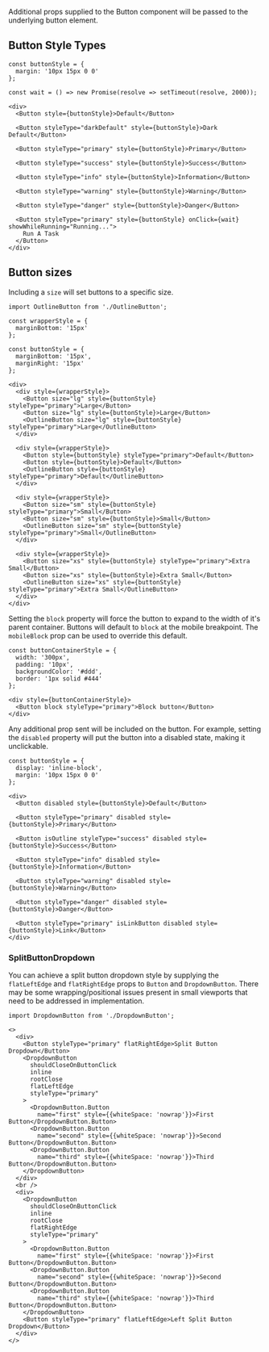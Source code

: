 Additional props supplied to the Button component will be passed to the underlying button element.

## Button Style Types

```
const buttonStyle = {
  margin: '10px 15px 0 0'
};

const wait = () => new Promise(resolve => setTimeout(resolve, 2000));

<div>
  <Button style={buttonStyle}>Default</Button>

  <Button styleType="darkDefault" style={buttonStyle}>Dark Default</Button>

  <Button styleType="primary" style={buttonStyle}>Primary</Button>

  <Button styleType="success" style={buttonStyle}>Success</Button>

  <Button styleType="info" style={buttonStyle}>Information</Button>

  <Button styleType="warning" style={buttonStyle}>Warning</Button>

  <Button styleType="danger" style={buttonStyle}>Danger</Button>

  <Button styleType="primary" style={buttonStyle} onClick={wait} showWhileRunning="Running...">
    Run A Task
  </Button>
</div>
```

## Button sizes

Including a `size` will set buttons to a specific size.

```
import OutlineButton from './OutlineButton';

const wrapperStyle = {
  marginBottom: '15px'
};

const buttonStyle = {
  marginBottom: '15px',
  marginRight: '15px'
};

<div>
  <div style={wrapperStyle}>
    <Button size="lg" style={buttonStyle} styleType="primary">Large</Button>
    <Button size="lg" style={buttonStyle}>Large</Button>
    <OutlineButton size="lg" style={buttonStyle} styleType="primary">Large</OutlineButton>
  </div>

  <div style={wrapperStyle}>
    <Button style={buttonStyle} styleType="primary">Default</Button>
    <Button style={buttonStyle}>Default</Button>
    <OutlineButton style={buttonStyle} styleType="primary">Default</OutlineButton>
  </div>

  <div style={wrapperStyle}>
    <Button size="sm" style={buttonStyle} styleType="primary">Small</Button>
    <Button size="sm" style={buttonStyle}>Small</Button>
    <OutlineButton size="sm" style={buttonStyle} styleType="primary">Small</OutlineButton>
  </div>

  <div style={wrapperStyle}>
    <Button size="xs" style={buttonStyle} styleType="primary">Extra Small</Button>
    <Button size="xs" style={buttonStyle}>Extra Small</Button>
    <OutlineButton size="xs" style={buttonStyle} styleType="primary">Extra Small</OutlineButton>
  </div>
</div>
```

Setting the `block` property will force the button to expand to the width of it's parent container. Buttons will default to `block` at the mobile breakpoint. The `mobileBlock` prop can be used to override this default.

```
const buttonContainerStyle = {
  width: '300px',
  padding: '10px',
  backgroundColor: '#ddd',
  border: '1px solid #444'
};

<div style={buttonContainerStyle}>
  <Button block styleType="primary">Block button</Button>
</div>
```

Any additional prop sent will be included on the button. For example, setting the `disabled` property will put the button into a disabled state, making it unclickable.

```
const buttonStyle = {
  display: 'inline-block',
  margin: '10px 15px 0 0'
};

<div>
  <Button disabled style={buttonStyle}>Default</Button>

  <Button styleType="primary" disabled style={buttonStyle}>Primary</Button>

  <Button isOutline styleType="success" disabled style={buttonStyle}>Success</Button>

  <Button styleType="info" disabled style={buttonStyle}>Information</Button>

  <Button styleType="warning" disabled style={buttonStyle}>Warning</Button>

  <Button styleType="danger" disabled style={buttonStyle}>Danger</Button>

  <Button styleType="primary" isLinkButton disabled style={buttonStyle}>Link</Button>
</div>
```

### SplitButtonDropdown

You can achieve a split button dropdown style by supplying the `flatLeftEdge` and
`flatRightEdge` props to `Button` and `DropdownButton`. There may be some wrapping/positional
issues present in small viewports that need to be addressed in implementation.

```
import DropdownButton from './DropdownButton';

<>
  <div>
    <Button styleType="primary" flatRightEdge>Split Button Dropdown</Button>
    <DropdownButton
      shouldCloseOnButtonClick
      inline
      rootClose
      flatLeftEdge
      styleType="primary"
    >
      <DropdownButton.Button
        name="first" style={{whiteSpace: 'nowrap'}}>First Button</DropdownButton.Button>
      <DropdownButton.Button
        name="second" style={{whiteSpace: 'nowrap'}}>Second Button</DropdownButton.Button>
      <DropdownButton.Button
        name="third" style={{whiteSpace: 'nowrap'}}>Third Button</DropdownButton.Button>
    </DropdownButton>
  </div>
  <br />
  <div>
    <DropdownButton
      shouldCloseOnButtonClick
      inline
      rootClose
      flatRightEdge
      styleType="primary"
    >
      <DropdownButton.Button
        name="first" style={{whiteSpace: 'nowrap'}}>First Button</DropdownButton.Button>
      <DropdownButton.Button
        name="second" style={{whiteSpace: 'nowrap'}}>Second Button</DropdownButton.Button>
      <DropdownButton.Button
        name="third" style={{whiteSpace: 'nowrap'}}>Third Button</DropdownButton.Button>
    </DropdownButton>
    <Button styleType="primary" flatLeftEdge>Left Split Button Dropdown</Button>
  </div>
</>
```
